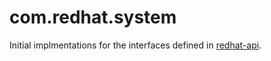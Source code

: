 # com.redhat.system

Initial implmentations for the interfaces defined in [redhat-api](https://github.com/varlink/redhat-api).
